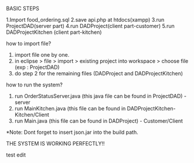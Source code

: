 BASIC STEPS

1.Import food_ordering.sql
2.save api.php at htdocs(xampp)
3.run ProjectDAD(server part)
4.run DADProject(client part-customer)
5.run DADProjectKitchen (client part-kitchen)

how to import file?

1. import file one by one.
2. in eclipse > file > import > existing project into workspace > choose file (exp : ProjectDAD)
3. do step 2 for the remaining files (DADProject and DADProjectKitchen)

how to run the system?

1. run OrderStatusServer.java (this java file can be found in ProjectDAD) - server
2. run MainKitchen.java (this file can be found in DADProjectKitchen- Kitchen/Client
3. run Main.java (this file can be found in DADProject) - Customer/Client

*Note: Dont forget to insert json.jar into the build path.

THE SYSTEM IS WORKING PERFECTLY!!

test edit



